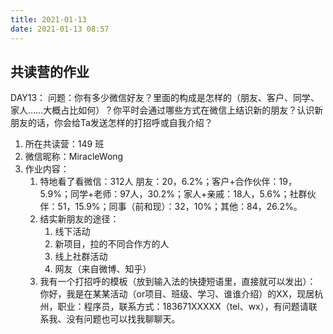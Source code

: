```yaml
---
title: 2021-01-13
date: 2021-01-13 08:57
---
```


## 共读营的作业  

DAY13：
问题：你有多少微信好友？里面的构成是怎样的（朋友、客户、同学、家人……大概占比如何）？你平时会通过哪些方式在微信上结识新的朋友？认识新朋友的话，你会给Ta发送怎样的打招呼或自我介绍？

1. 所在共读营：149 班
2. 微信昵称：MiracleWong
3. 作业内容：
   1. 特地看了看微信：312人
      朋友：20，6.2%；客户+合作伙伴：19，5.9%；同学+老师：97人，30.2%；家人+亲戚：18人，5.6%；社群伙伴：51，15.9%；同事（前和现）：32，10%；其他：84，26.2%。
   2. 结实新朋友的途径：
      1. 线下活动
      2. 新项目，拉的不同合作方的人
      3. 线上社群活动
      4. 网友（来自微博、知乎）
   3. 我有一个打招呼的模板（放到输入法的快捷短语里，直接就可以发出）：
      你好，我是在某某活动（or项目、班级、学习、谁谁介绍）的XX，现居杭州，职业：程序员，联系方式：183671XXXXX（tel、wx），有问题请联系我、没有问题也可以找我聊聊天。